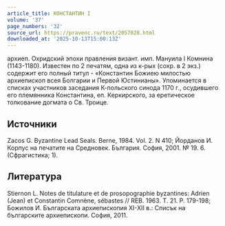 ```yaml
---
article_title: КОНСТАНТИН I
volume: '37'
page_numbers: '32'
source_url: https://pravenc.ru/text/2057028.html
downloaded_at: '2025-10-13T15:00:13Z'
---
```


архиеп. Охридский эпохи правления визант. имп. Мануила I Комнина (1143-1180). Известен по 2 печатям, одна из к-рых (сохр. в 2 экз.) содержит его полный титул - «Константин Божиею милостью архиепископ всея Болгарии и Первой Юстинианы». Упоминается в списках участников заседания К-польского синода 1170 г., осудившего его племянника Константина, еп. Керкирского, за еретическое толкование догмата о Св. Троице.

## Источники

Zacos G. Byzantine Lead Seals. Berne, 1984. Vol. 2. N 410; Йорданов И. Корпус на печатите на Средновек. България. София, 2001. № 19. 6. (Сфрагистика; 1).

## Литература

Stiernon L. Notes de titulature et de prosopographie byzantines: Adrien (Jean) et Constantin Comnène, sébastes // REB. 1963. T. 21. P. 179-198; Божилов И. Българската архиепископия XI-XII в.: Списък на българските архиепископи. София, 2011.
